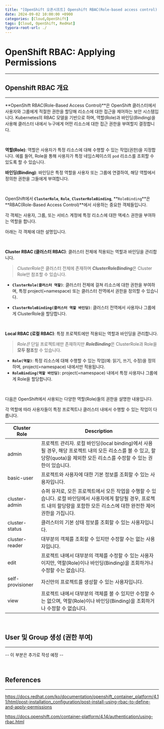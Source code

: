```yaml
---
title: "[OpenShift 오픈시프트] Openshift RBAC(Role-based access control) / 권한 설정"
date: 2024-09-02 10:00:00 +0900
categories: [Cloud,OpenShift]
tags: [Cloud, OpenShift, RedHat]
typora-root-url: ./
---
```




# **OpenShift RBAC: Applying Permissions**

---

## **Openshift RBAC 개요**

---



**OpenShift RBAC(Role-Based Access Control)**은 OpenShift 클러스터에서 사용자와 그룹에게 적절한 권한을 할당해 리소스에 대한 접근을 제어하는 보안 시스템입니다. Kubernetes의 RBAC 모델을 기반으로 하며, 역할(Role)과 바인딩(Binding)을 사용해 클러스터 내에서 누구에게 어떤 리소스에 대한 접근 권한을 부여할지 결정합니다.

<br/>

**역할(Role)**: 역할은 사용자가 특정 리소스에 대해 수행할 수 있는 작업(권한)을 지정합니다. 예를 들어, Role을 통해 사용자가 특정 네임스페이스의 `pod` 리소스를 조회할 수 있도록 할 수 있습니다.

**바인딩(Binding)**: 바인딩은 특정 역할을 사용자 또는 그룹에 연결하여, 해당 역할에서 정의한 권한을 그들에게 부여합니다.

<br/>

OpenShift에서 **`ClusterRole`**, **`Role`**, **`ClusterRoleBinding`**, **`RoleBinding`**은 **RBAC(Role-Based Access Control)**에서 사용하는 중요한 객체들입니다. 

각 객체는 사용자, 그룹, 또는 서비스 계정에 특정 리소스에 대한 액세스 권한을 부여하는 역할을 합니다. 

아래는 각 객체에 대한 설명입니다.

<br/>

**Cluster RBAC (클러스터 RBAC)**: 클러스터 전체에 적용되는 역할과 바인딩을 관리합니다.

>  *ClusterRole*은 클러스터 전체에 존재하며 ***ClusterRoleBinding***은 Cluster Role만 참조할 수 있습니다.

- **`ClusterRole(클러스터 역할)`**: 클러스터 전체에 걸쳐 리소스에 대한 권한을 부여하며, 특정 project(=namespace) 또는 클러스터 전역에서 권한을 정의할 수 있습니다.

- **`ClusterRoleBinding(클러스터 역할 바인딩)`**:  클러스터 전역에서 사용자나 그룹에게 ClusterRole을 할당합니다.



<br/>

**Local RBAC (로컬 RBAC)**: 특정 프로젝트에만 적용되는 역할과 바인딩을 관리합니다.

> *Role은* 단일 프로젝트에만 존재하지만 ***RoleBinding***은 ClusterRole과 Role을 **모두 참조**할 수 있습니다.

- **`Role(역할)`**: 특정 리소스에 대해 수행할 수 있는 작업(예: 읽기, 쓰기, 수정)을 정의하며, project(=namespace) 내에서만 적용됩니다.
- **`RoleBinding(역할 바인딩)`**:  project(=namespace) 내에서 특정 사용자나 그룹에게 Role을 할당합니다.



<br/>

다음은 OpenShift에서 사용되는 다양한 역할(Role)들의 권한을 설명한 내용입니다. 

각 역할에 따라 사용자들이 특정 프로젝트나 클러스터 내에서 수행할 수 있는 작업이 다릅니다.

| Cluster Role     | Description                                                  |
| ---------------- | ------------------------------------------------------------ |
| admin            | 프로젝트 관리자. 로컬 바인딩(local binding)에서  사용될 경우, 해당 프로젝트 내의 모든 리소스를 볼 수 있고, 할당량(quota)을 제외한 모든 리소스를 수정할 수 있는 권한이 있습니다. |
| basic-user       | 프로젝트와 사용자에 대한 기본 정보를 조회할 수 있는  사용자입니다. |
| cluster-admin    | 슈퍼 유저로, 모든 프로젝트에서 모든 작업을 수행할 수  있습니다. 로컬 바인딩에서 사용자에게 할당될 경우, 프로젝트 내의 할당량을 포함한 모든 리소스에 대한 완전한 제어 권한을 가집니다. |
| cluster-status   | 클러스터의 기본 상태 정보를 조회할 수 있는 사용자입니다.     |
| cluster-reader   | 대부분의 객체를 조회할 수 있지만 수정할 수는 없는  사용자입니다. |
| edit             | 프로젝트 내에서 대부분의 객체를 수정할 수 있는 사용자이지만,  역할(Role)이나 바인딩(Binding)을 조회하거나 수정할 수는 없습니다. |
| self-provisioner | 자신만의 프로젝트를 생성할 수 있는 사용자입니다.             |
| view             | 프로젝트 내에서 대부분의 객체를 볼 수 있지만 수정할 수는  없으며, 역할(Role)이나 바인딩(Binding)을 조회하거나 수정할 수 없습니다. |

<br/>

## **User 및 Group 생성 (권한 부여)**

---

-- 이 부분은 추가로 작성 예정 --

<br/>

## **References**

---

<https://docs.redhat.com/ko/documentation/openshift_container_platform/4.11/html/post-installation_configuration/post-install-using-rbac-to-define-and-apply-permissions>

<https://docs.openshift.com/container-platform/4.14/authentication/using-rbac.html>

<br/>

<br/>
